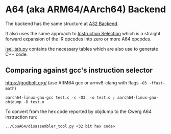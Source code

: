 # A64 (aka ARM64/AArch64) Backend

The backend has the same structure at [A32 Backend](../CodeGenA32).

It also uses the same approach to [Instruction Selection](../Docs/instruction_selection.md)
which is a straight forward expansion of the IR opcodes into zero or more A64 opcodes.

[isel_tab.py](isel_tab.py) contains the necessary tables which 
are also use to generate C++ code.

## Comparing against gcc's instruction selector

https://godbolt.org/  (use ARM64 gcc or armv8-clang with flags `-O3 -ffast-math`) 

```
aarch64-linux-gnu-gcc test.c -c -O3  -o test.o ; aarch64-linux-gnu-objdump -D test.o
```

To convert from the hex code reported by objdump to the Cwerg A64 instruction run:
```
../CpuA64/disassembler_tool.py <32 bit hex code>
```
